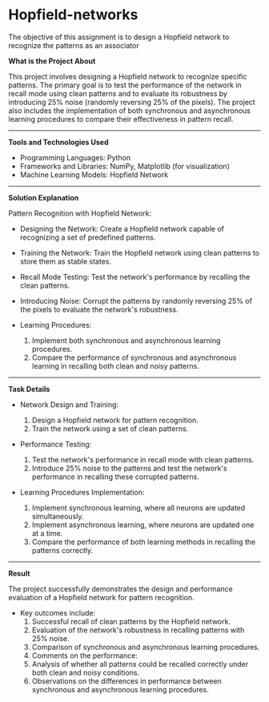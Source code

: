 # Hopfield-networks
The objective of this assignment is to design a Hopfield network to recognize the patterns as an associator


**What is the Project About**

This project involves designing a Hopfield network to recognize specific patterns. The primary goal is to test the performance of the network in recall mode using clean patterns and to evaluate its robustness by introducing 25% noise (randomly reversing 25% of the pixels). The project also includes the implementation of both synchronous and asynchronous learning procedures to compare their effectiveness in pattern recall.

-------------------------------------------------------------------------------------------------------------------------------------------------

**Tools and Technologies Used**

- Programming Languages: Python
- Frameworks and Libraries: NumPy, Matplotlib (for visualization)
- Machine Learning Models: Hopfield Network

-------------------------------------------------------------------------------------------------------------------------------------------------

**Solution Explanation**

Pattern Recognition with Hopfield Network:

- Designing the Network:
    Create a Hopfield network capable of recognizing a set of predefined patterns.

- Training the Network:
    Train the Hopfield network using clean patterns to store them as stable states.

- Recall Mode Testing:
    Test the network's performance by recalling the clean patterns.

- Introducing Noise:
    Corrupt the patterns by randomly reversing 25% of the pixels to evaluate the network's robustness.

- Learning Procedures:
    1. Implement both synchronous and asynchronous learning procedures.
    2. Compare the performance of synchronous and asynchronous learning in recalling both clean and noisy patterns.

-------------------------------------------------------------------------------------------------------------------------------------------------

**Task Details**

- Network Design and Training:
  1. Design a Hopfield network for pattern recognition.
  2. Train the network using a set of clean patterns.

- Performance Testing:
  1. Test the network's performance in recall mode with clean patterns.
  2. Introduce 25% noise to the patterns and test the network's performance in recalling these corrupted patterns.

- Learning Procedures Implementation:
  1. Implement synchronous learning, where all neurons are updated simultaneously.
  2. Implement asynchronous learning, where neurons are updated one at a time.
  3. Compare the performance of both learning methods in recalling the patterns correctly.

-------------------------------------------------------------------------------------------------------------------------------------------------

**Result**

The project successfully demonstrates the design and performance evaluation of a Hopfield network for pattern recognition.

- Key outcomes include:
  1. Successful recall of clean patterns by the Hopfield network.
  2. Evaluation of the network's robustness in recalling patterns with 25% noise.
  3. Comparison of synchronous and asynchronous learning procedures.
  4. Comments on the performance:
  5. Analysis of whether all patterns could be recalled correctly under both clean and noisy conditions.
  6. Observations on the differences in performance between synchronous and asynchronous learning procedures.



